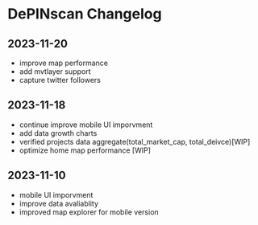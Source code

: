 # DePINscan Changelog
## 2023-11-20
- improve map performance
- add mvtlayer support
- capture twitter followers 

## 2023-11-18
- continue improve mobile UI imporvment
- add data growth charts
- verified projects data aggregate(total_market_cap, total_deivce)[WIP]
- optimize home map performance [WIP]

## 2023-11-10
- mobile UI imporvment
- improve data avaliablity
- improved map explorer for mobile version
